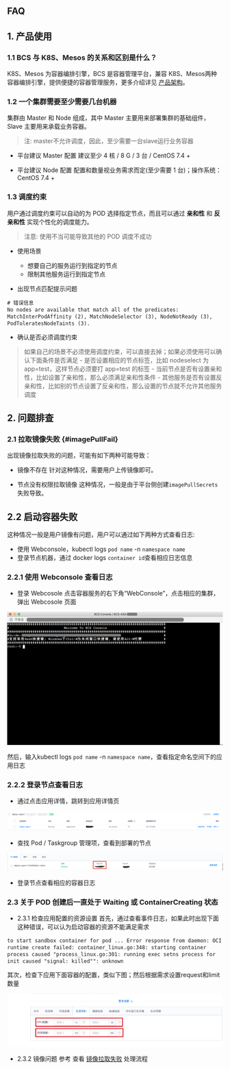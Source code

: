 ## FAQ


## 1. 产品使用

### 1.1 BCS 与 K8S、Mesos 的关系和区别是什么？

K8S、Mesos 为容器编排引擎，BCS 是容器管理平台，兼容 K8S、Mesos两种容器编排引擎，提供便捷的容器管理服务，更多介绍详见 [产品架构](Architecture/Architecture.md)。



### 1.2 一个集群需要至少需要几台机器

集群由 Master 和 Node 组成，其中 Master 主要用来部署集群的基础组件，Slave 主要用来承载业务容器。

> 注: master不允许调度，因此，至少需要一台slave运行业务容器


- 平台建议 Master 配置
  建议至少 4 核 / 8 G / 3 台 / CentOS 7.4 +

- 平台建议 Node 配置
   配置和数量视业务需求而定(至少需要 1 台)；操作系统：CentOS 7.4 +

### 1.3 调度约束

用户通过调度约束可以自动的为 POD 选择指定节点，而且可以通过 **亲和性** 和 **反亲和性** 实现个性化的调度能力。

> 注意: 使用不当可能导致其他的 POD 调度不成功

- 使用场景
    - 想要自己的服务运行到指定的节点
    - 限制其他服务运行到指定节点

- 出现节点匹配提示问题
```
# 错误信息
No nodes are available that match all of the predicates: MatchInterPodAffinity (2), MatchNodeSelector (3), NodeNotReady (3), PodToleratesNodeTaints (3).
```

-  确认是否必须调度约束
> 如果自己的场景不必须使用调度约束，可以直接去掉；如果必须使用可以确认下面条件是否满足
    - 是否设置相应的节点标签，比如 nodeselect 为 app=test，这样节点必须要打 app=test 的标签
    - 当前节点是否有设置亲和性，比如设置了亲和性，那么必须满足亲和性条件
    - 其他服务是否有设置反亲和性，比如别的节点设置了反亲和性，那么设置的节点就不允许其他服务调度


## 2. 问题排查

### 2.1 拉取镜像失败 {#imagePullFail}

出现镜像拉取失败的问题，可能有如下两种可能导致：

- 镜像不存在
针对这种情况，需要用户上传镜像即可。

- 节点没有权限拉取镜像
这种情况，一般是由于平台侧创建`imagePullSecrets`失败导致。


## 2.2 启动容器失败

这种情况一般是用户镜像有问题，用户可以通过如下两种方式查看日志:
- 使用 Webconsole，kubectl logs `pod name` -n `namespace name`
- 登录节点机器，通过 docker logs `container id`查看相应日志信息


### 2.2.1 使用 Webconsole 查看日志

- 登录 Webcosole
点击容器服务的右下角“WebConsole”，点击相应的集群，弹出 Webcosole 页面

![webconsole](media/web-console.png)

然后，输入kubectl logs `pod name` -n `namespace name`，查看指定命名空间下的应用日志

### 2.2.2 登录节点查看日志

- 通过点击应用详情，跳转到应用详情页

![点击查看详情](media/app.jpg)

- 查找 Pod / Taskgroup 管理项，查看到部署的节点

![应用详情](media/taskgroup_pod.jpg)

- 登录节点查看相应的容器日志




### 2.3 关于 POD 创建后一直处于 Waiting 或 ContainerCreating 状态

- 2.3.1 检查应用配置的资源设置
首先，通过查看事件日志，如果此时出现下面这种错误，可以认为启动容器的资源不能满足需求
```
to start sandbox container for pod ... Error response from daemon: OCI runtime create failed: container_linux.go:348: starting container process caused "process_linux.go:301: running exec setns process for init caused "signal: killed"": unknown
```

其次，检查下应用下面容器的配置，类似下图；然后根据需求设置request和limit数量

![应用资源限制](media/res_limit.jpg)

- 2.3.2 镜像问题
参考 查看 [镜像拉取失败](#imagePullFail) 处理流程
